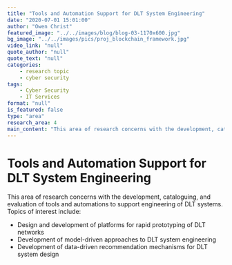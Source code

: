 ```yaml
---
title: "Tools and Automation Support for DLT System Engineering"
date: "2020-07-01 15:01:00"
author: "Owen Christ"
featured_image: "../../images/blog/blog-03-1170x600.jpg"
bg_image: "../../images/pics/proj_blockchain_framework.jpg"
video_link: "null"
quote_author: "null"
quote_text: "null"
categories: 
    - research topic
    - cyber security
tags: 
    - Cyber Security
    - IT Services
format: "null"
is_featured: false
type: "area"
research_area: 4
main_content: "This area of research concerns with the development, cataloguing, and evaluation of tools and automations to support engineering of DLT systems"
---
```



# Tools and Automation Support for DLT System Engineering

This area of research concerns with the development, cataloguing, and evaluation of tools and automations to support engineering of DLT systems. Topics of interest include:

- Design and development of platforms for rapid prototyping of DLT networks
- Development of model-driven approaches to DLT system engineering
- Development of data-driven recommendation mechanisms for DLT system design
